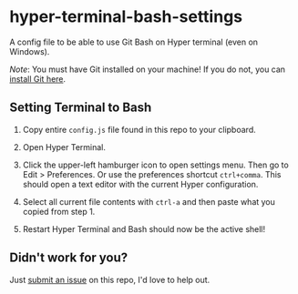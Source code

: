 # hyper-terminal-bash-settings
A config file to be able to use Git Bash on Hyper terminal (even on Windows).

_Note_: You must have Git installed on your machine! If you do not, you can [install Git here](https://git-scm.com/downloads).

## Setting Terminal to Bash

1. Copy entire `config.js` file found in this repo to your clipboard.

2. Open Hyper Terminal.

3. Click the upper-left hamburger icon to open settings menu. Then go to Edit > Preferences. Or use the preferences shortcut `ctrl+comma`. This should open a text editor with the current Hyper configuration.

4. Select all current file contents with `ctrl-a` and then paste what you copied from step 1.

5. Restart Hyper Terminal and Bash should now be the active shell!

## Didn't work for you?

Just [submit an issue](https://github.com/jacobdcastro/hyper-terminal-bash-settings/issues) on this repo, I'd love to help out.

